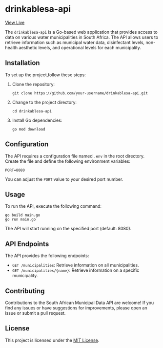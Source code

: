 # drinkablesa-api

[View Live](https://drinkablesa-api-b93993490e91.herokuapp.com)

The `drinkablesa-api` is a Go-based web application that provides access to data on various water municipalities in South Africa. The API allows users to retrieve information such as municipal water data, disinfectant levels, non-health aesthetic levels, and operational levels for each municipality.

## Installation

To set up the project,follow these steps:

1. Clone the repository:

   ```
   git clone https://github.com/your-username/drinkablesa-api.git
   ```

2. Change to the project directory:

   ```
   cd drinkablesa-api
   ```

3. Install Go dependencies:

   ```
   go mod download
   ```

## Configuration

The API requires a configuration file named `.env` in the root directory. Create the file and define the following environment variables:

```
PORT=8080
```

You can adjust the `PORT` value to your desired port number.

## Usage

To run the API, execute the following command:

```
go build main.go
go run main.go
```

The API will start running on the specified port (default: 8080).

## API Endpoints

The API provides the following endpoints:

- `GET /municipalities`: Retrieve information on all municipalities.
- `GET /municipalities/{name}`: Retrieve information on a specific municipality.


## Contributing

Contributions to the South African Municipal Data API are welcome! If you find any issues or have suggestions for improvements, please open an issue or submit a pull request.

## License

This project is licensed under the [MIT License](LICENSE).
